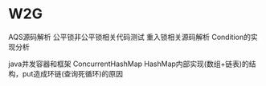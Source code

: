 # W2G
AQS源码解析
    公平锁非公平锁相关代码测试
    重入锁相关源码解析
    Condition的实现分析


java并发容器和框架
    ConcurrentHashMap
        HashMap内部实现(数组+链表)的结构，put造成环链(查询死循环)的原因  
